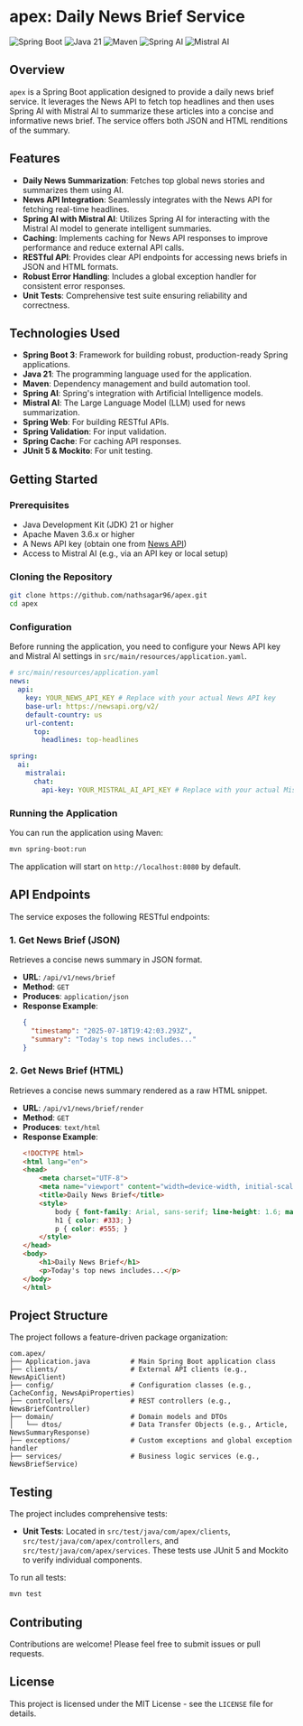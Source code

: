 # apex: Daily News Brief Service

![Spring Boot](https://img.shields.io/badge/Spring%20Boot-6DB33F?style=for-the-badge&logo=spring-boot&logoColor=white)
![Java 21](https://img.shields.io/badge/Java-21-ED8B00?style=for-the-badge&logo=openjdk&logoColor=white)
![Maven](https://img.shields.io/badge/Maven-C71A36?style=for-the-badge&logo=apache-maven&logoColor=white)
![Spring AI](https://img.shields.io/badge/Spring%20AI-6DB33F?style=for-the-badge&logo=spring&logoColor=white)
![Mistral AI](https://img.shields.io/badge/Mistral%20AI-F06C2B?style=for-the-badge&logo=mistralai&logoColor=white)

## Overview

`apex` is a Spring Boot application designed to provide a daily news brief service. It leverages the News API to fetch
top headlines and then uses Spring AI with Mistral AI to summarize these articles into a concise and informative news
brief. The service offers both JSON and HTML renditions of the summary.

## Features

* **Daily News Summarization**: Fetches top global news stories and summarizes them using AI.
* **News API Integration**: Seamlessly integrates with the News API for fetching real-time headlines.
* **Spring AI with Mistral AI**: Utilizes Spring AI for interacting with the Mistral AI model to generate intelligent
  summaries.
* **Caching**: Implements caching for News API responses to improve performance and reduce external API calls.
* **RESTful API**: Provides clear API endpoints for accessing news briefs in JSON and HTML formats.
* **Robust Error Handling**: Includes a global exception handler for consistent error responses.
* **Unit Tests**: Comprehensive test suite ensuring reliability and correctness.

## Technologies Used

* **Spring Boot 3**: Framework for building robust, production-ready Spring applications.
* **Java 21**: The programming language used for the application.
* **Maven**: Dependency management and build automation tool.
* **Spring AI**: Spring's integration with Artificial Intelligence models.
* **Mistral AI**: The Large Language Model (LLM) used for news summarization.
* **Spring Web**: For building RESTful APIs.
* **Spring Validation**: For input validation.
* **Spring Cache**: For caching API responses.
* **JUnit 5 & Mockito**: For unit testing.

## Getting Started

### Prerequisites

* Java Development Kit (JDK) 21 or higher
* Apache Maven 3.6.x or higher
* A News API key (obtain one from [News API](https://newsapi.org/))
* Access to Mistral AI (e.g., via an API key or local setup)

### Cloning the Repository

```bash
git clone https://github.com/nathsagar96/apex.git
cd apex
```

### Configuration

Before running the application, you need to configure your News API key and Mistral AI settings in
`src/main/resources/application.yaml`.

```yaml
# src/main/resources/application.yaml
news:
  api:
    key: YOUR_NEWS_API_KEY # Replace with your actual News API key
    base-url: https://newsapi.org/v2/
    default-country: us
    url-content:
      top:
        headlines: top-headlines

spring:
  ai:
    mistralai:
      chat:
        api-key: YOUR_MISTRAL_AI_API_KEY # Replace with your actual Mistral AI API key
```

### Running the Application

You can run the application using Maven:

```bash
mvn spring-boot:run
```

The application will start on `http://localhost:8080` by default.

## API Endpoints

The service exposes the following RESTful endpoints:

### 1. Get News Brief (JSON)

Retrieves a concise news summary in JSON format.

* **URL**: `/api/v1/news/brief`
* **Method**: `GET`
* **Produces**: `application/json`
* **Response Example**:
  ```json
  {
    "timestamp": "2025-07-18T19:42:03.293Z",
    "summary": "Today's top news includes..."
  }
  ```

### 2. Get News Brief (HTML)

Retrieves a concise news summary rendered as a raw HTML snippet.

* **URL**: `/api/v1/news/brief/render`
* **Method**: `GET`
* **Produces**: `text/html`
* **Response Example**:
  ```html
  <!DOCTYPE html>
  <html lang="en">
  <head>
      <meta charset="UTF-8">
      <meta name="viewport" content="width=device-width, initial-scale=1.0">
      <title>Daily News Brief</title>
      <style>
          body { font-family: Arial, sans-serif; line-height: 1.6; margin: 20px; }
          h1 { color: #333; }
          p { color: #555; }
      </style>
  </head>
  <body>
      <h1>Daily News Brief</h1>
      <p>Today's top news includes...</p>
  </body>
  </html>
  ```

## Project Structure

The project follows a feature-driven package organization:

```
com.apex/
├── Application.java          # Main Spring Boot application class
├── clients/                  # External API clients (e.g., NewsApiClient)
├── config/                   # Configuration classes (e.g., CacheConfig, NewsApiProperties)
├── controllers/              # REST controllers (e.g., NewsBriefController)
├── domain/                   # Domain models and DTOs
│   └── dtos/                 # Data Transfer Objects (e.g., Article, NewsSummaryResponse)
├── exceptions/               # Custom exceptions and global exception handler
├── services/                 # Business logic services (e.g., NewsBriefService)
```

## Testing

The project includes comprehensive tests:

* **Unit Tests**: Located in `src/test/java/com/apex/clients`, `src/test/java/com/apex/controllers`, and
  `src/test/java/com/apex/services`. These tests use JUnit 5 and Mockito to verify individual components.

To run all tests:

```bash
mvn test
```

## Contributing

Contributions are welcome! Please feel free to submit issues or pull requests.

## License

This project is licensed under the MIT License - see the `LICENSE` file for details.